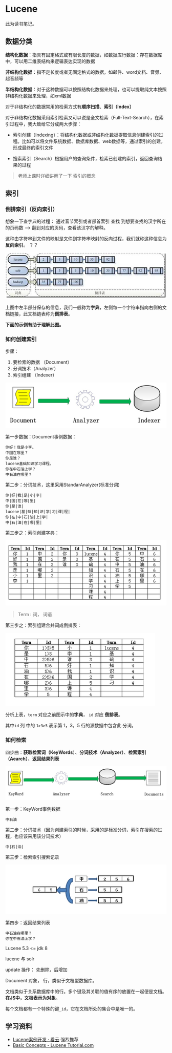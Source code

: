 # Lucene

此为读书笔记。

## 数据分类

**结构化数据**：指具有固定格式或有限长度的数据，如数据库行数据：存在数据库中，可以用二维表结构来逻辑表达实现的数据

**非结构化数据**：指不定长度或者无固定格式的数据，如邮件、word文档、音频、超音频等

**半结构化数据**：对于这种数据可以按照结构化数据来处理，也可以提取纯文本按照非结构化数据来处理，如xml数据



对于非结构化的数据常用的检索方式有**顺序扫描**、**索引（Index）**

对于非结构化数据采用索引检索又可以说是全文检索（Full-Text-Search），在索引过程中，我大致给它分成两大步骤：

- 索引创建（Indexing）：将结构化数据或非结构化数据提取信息创建索引的过程。比如可以将文件系统数据、数据库数据、web数据等，通过索引的创建，形成最终的索引文件

- 搜索索引（Search）根据用户的查询条件，检索已创建的索引，返回查询结果的过程



> 老师上课时详细讲解了一下 索引的概念




## 索引

### 倒排索引（反向索引）

想象一下查字典的过程： 通过音节索引或者部首索引  查找  到想要查找的汉字所在的页码数 --> 翻到对应的页码，查看该汉字的解释。



这种由字符串到文件的映射是文件到字符串映射的反向过程，我们就称这种信息为**反向索引**。 ？？



![](https://raw.githubusercontent.com/fandean/images/master/PicGo/%E5%80%92%E6%8E%92%E8%A1%A8.jpg)



上图中左半部分保存的信息，我们一般称为**字典**，左侧每一个字符串指向右侧的文档链接，此文档链表称为**倒排表**。 

**下面的示例有助于理解此图。**



### 如何创建索引



步骤：

1. 要检索的数据 （Document）
2. 分词技术（Analyzer）
3. 索引组建 （Indexer）



![](https://raw.githubusercontent.com/fandean/images/master/PicGo/20180912113236.png)





第一步数据：Document事例数据：

```
你好！我是小李。
中国在哪里？
你是谁？
lucene基础知识学习课程。
你在中石油上学？
中石油在哪里？
```



第二步：分词技术，这里采用StandarAnalyzer(标准分词)

```
你|好|我|是|小|李|
中|国|在|哪|里|
你|是|谁|
lucene|基|础|知|识|学|习|课|程|
你|在|中|石|油|上|学|
中|石|油|在|哪|里|
```

第三步之：索引创建字典：



![](https://raw.githubusercontent.com/fandean/images/master/PicGo/20180912114102.png)

> Term :  词， 词语



第三步之：索引组建合并词成倒排表：

![](https://raw.githubusercontent.com/fandean/images/master/PicGo/20180912114238.png)

分析上表，`term` 对应之前图示中的**字典**， `id` 对应 **倒排表**。

其中`id` 列 中的 `1>3>5` 表示第 1，3，5 行的源数据中包含此 分词。





### 如何检索

四步曲：**获取检索词（KeyWords**）、**分词技术（Analyzer）**、**检索索引（Aearch）**、**返回结果列表**

![](https://raw.githubusercontent.com/fandean/images/master/PicGo/20180912141635.png)



第一步：KeyWord事例数据

```
中石油
```



第二步：分词技术（因为创建索引的时候，采用的是标准分词，索引在搜索的过程，也应该采用该分词技术）

```
中|石|油|
```



第三步：检索索引搜索记录

![](https://raw.githubusercontent.com/fandean/images/master/PicGo/20180912141827.png)



第四步：返回结果列表

```
中石油在哪里？
你在中石油上学？
```











Lucene 5.3 <=  jdk 8



lucene 与 solr 







 update 操作： 先删除，后增加



Document 对象， 行，类似于文档型数据库。



文档类似于关系数据库中的行。多个键及其关联的值有序的放置在一起便是文档。**在JS中，文档表示为对象**。

每个文档都有一个特殊的键`_id`，它在文档所处的集合中是唯一的。







## 学习资料



- [Lucene案例开发 · 看云](https://www.kancloud.cn/digest/lulei-lucene "Lucene案例开发 · 看云") 强烈推荐
- [Basic Concepts - Lucene Tutorial.com](http://www.lucenetutorial.com/basic-concepts.html "Basic Concepts - Lucene Tutorial.com")













